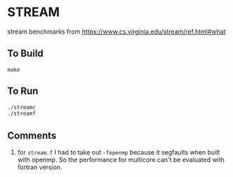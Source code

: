 # STREAM
stream benchmarks from https://www.cs.virginia.edu/stream/ref.html#what

## To Build
`make`

## To Run
```bash
./streamc
./streamf
```

## Comments
1. for `stream.f` I had to take out `-fopenmp` because it segfaults when built with openmp. So the performance for multicore can't be evaluated with fortran version.
